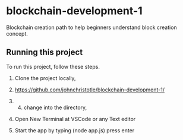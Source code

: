 # blockchain-development-1
Blockchain creation path to help beginners understand block creation concept. 

## Running this project
To run this project, follow these steps.

1. Clone the project locally, 
2. https://github.com/johnchristotle/blockchain-development-1/
3. 4. change into the directory, 

2. Open New Terminal at VSCode or any Text editor

3. Start the app by typing (node app.js) press enter
